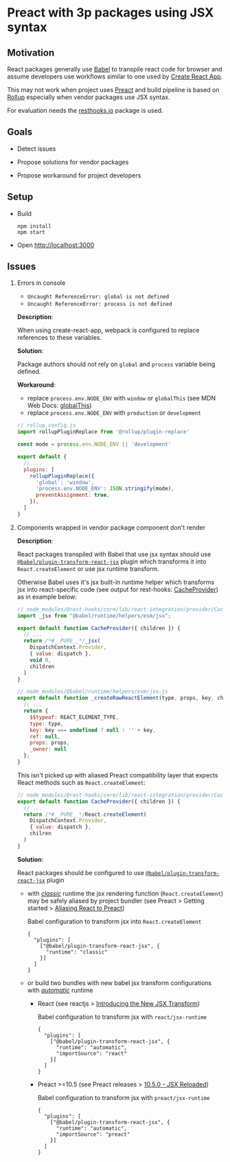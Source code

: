 # Preact with 3p packages using JSX syntax


## Motivation

React packages generally use [Babel](https://babeljs.io/) to transpile react code for browser and assume developers use workflows similar to one used by [Create React App](https://create-react-app.dev/).

This may not work when project uses [Preact](http://preactjs.com/) and build pipeline is based on [Rollup](https://rollupjs.org/) especially when vendor packages use JSX syntax.


For evaluation needs the [resthooks.io](https://resthooks.io/) package is used.


## Goals

- Detect issues

- Propose solutions for vendor packages

- Propose workaround for project developers


## Setup

- Build
  ```console
  npm install
  npm start
  ```

- Open <http://localhost:3000>


## Issues

1.  Errors in console 

    - `Uncaught ReferenceError: global is not defined`
    - `Uncaught ReferenceError: process is not defined`

    **Description**:
    
    When using create-react-app, webpack is configured to replace references to these variables.

    **Solution**:

    Package authors should not rely on `global` and `process` variable being defined.

    **Workaround**:
    
    - replace `process.env.NODE_ENV` with `window` or `globalThis` (see MDN Web Docs: [globalThis](https://developer.mozilla.org/en-US/docs/Web/JavaScript/Reference/Global_Objects/globalThis))
    - replace `process.env.NODE_ENV` with `production` or `development`

    ```js
    // rollup.config.js
    import rollupPluginReplace from '@rollup/plugin-replace'

    const mode = process.env.NODE_ENV || 'development'

    export default {
      // ...
      plugins: [
        rollupPluginReplace({
          'global': 'window',
          'process.env.NODE_ENV': JSON.stringify(mode),
          preventAssignment: true,
        }),
      ]
    }
    ```

1.  Components wrapped in vendor package component don't render

    **Description**:
    
    React packages transpiled with Babel that use jsx syntax should use [`@babel/plugin-transform-react-jsx`](https://babeljs.io/docs/en/babel-plugin-transform-react-jsx) plugin which transforms it into `React.createElement` or use jsx runtime transform.

    Otherwise Babel uses it's jsx built-in runtime helper which transforms jsx into react-specific code 
    (see output for rest-hooks: [CacheProvider](./node_modules/@rest-hooks/core/lib/react-integration/provider/CacheProvider.js)) as in example below:

    ```js
    // node_modules/@rest-hooks/core/lib/react-integration/provider/CacheProvider.js
    import _jsx from "@babel/runtime/helpers/esm/jsx";

    export default function CacheProvider({ children }) {
      // ...
      return /*#__PURE__*/_jsx(
        DispatchContext.Provider,
        { value: dispatch },
        void 0,
        children
      )
    }

    // node_modules/@babel/runtime/helpers/esm/jsx.js
    export default function _createRawReactElement(type, props, key, children) {
      // ...
      return {
        $$typeof: REACT_ELEMENT_TYPE,
        type: type,
        key: key === undefined ? null : '' + key,
        ref: null,
        props: props,
        _owner: null
      };
    }
    ```

    This isn't picked up with aliased Preact compatibility layer that expects React methods such as `React.createElement`:

    ```js
    // node_modules/@rest-hooks/core/lib/react-integration/provider/CacheProvider.js
    export default function CacheProvider({ children }) {
      // ...
      return /*#__PURE__*/React.createElement(
        DispatchContext.Provider,
        { value: dispatch },
        chilren
      )
    }
    ```

    **Solution**:

    React packages should be configured to use [`@babel/plugin-transform-react-jsx`](https://babeljs.io/docs/en/babel-plugin-transform-react-jsx) plugin

    - with _[classic](https://babeljs.io/docs/en/babel-plugin-transform-react-jsx#react-classic-runtime)_ runtime the jsx rendering function (`React.createElement`) may be safely aliased by project bundler (see Preact > Getting started > [Aliasing React to Preact](https://preactjs.com/guide/v10/getting-started#aliasing-react-to-preact))

      Babel configuration to transform jsx into `React.createElement`

      ```jsonc
      {
        "plugins": [
          ["@babel/plugin-transform-react-jsx", {
            "runtime": "classic"
          }]
        ]
      }
      ```

    - or build two bundles with new babel jsx transform configurations with _[automatic](https://babeljs.io/docs/en/babel-plugin-transform-react-jsx#react-automatic-runtime)_ runtime
    
      - React (see reactjs > [Introducing the New JSX Transform](https://reactjs.org/blog/2020/09/22/introducing-the-new-jsx-transform.html))

        Babel configuration to transform jsx with `react/jsx-runtime`

        ```jsonc
        {
          "plugins": [
            ["@babel/plugin-transform-react-jsx", {
              "runtime": "automatic",
              "importSource": "react"
            }]
          ]
        }
        ```
      
      - Preact >=10.5 (see Preact releases > [10.5.0 - JSX Reloaded](https://github.com/preactjs/preact/releases/tag/10.5.0))

        Babel configuration to transform jsx with `preact/jsx-runtime`

        ```jsonc
        {
          "plugins": [
            ["@babel/plugin-transform-react-jsx", {
              "runtime": "automatic",
              "importSource": "preact"
            }]
          ]
        }
        ```
